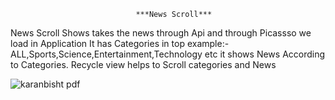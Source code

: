                                 ***News Scroll***
                                
                                
                                
News Scroll Shows takes the news through Api
and through Picassso we load in Application 
It has Categories in top example:- ALL,Sports,Science,Entertainment,Technology etc
it shows News According  to Categories.
Recycle view helps to Scroll categories and News  



![karanbisht pdf](https://user-images.githubusercontent.com/96726437/149712184-053c9248-6cd7-44d4-9d10-4141c0bf9be9.png)

